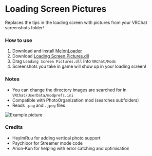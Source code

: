# Loading Screen Pictures
Replaces the tips in the loading screen with pictures from your VRChat screenshots folder!
<br>

### How to use
1. Download and install [MelonLoader](https://melonwiki.xyz/#/README)
2. Download [Loading Screen Pictures.dll](https://github.com/markviews/LoadingScreenPictures/releases)
3. Drag `Loading Screen Pictures.dll` into `VRChat/Mods`
4. Screenshots you take in game will show up in your loading screen!

### Notes
* You can change the directory images are searched for in `VRChat/UserData/modprefs.ini`
* Compatible with PhotoOrganization mod (searches subfolders)
* Reads `.png` and `.jpeg` files

![Example picture](https://i.ibb.co/qgQTTRL/2020-11-03-22-55-24.png)

### Credits
* HeyImRuu for adding vertical photo support
* Psychloor for Streamer mode code
* Arion-Kun for helping with error catching and optimisation
